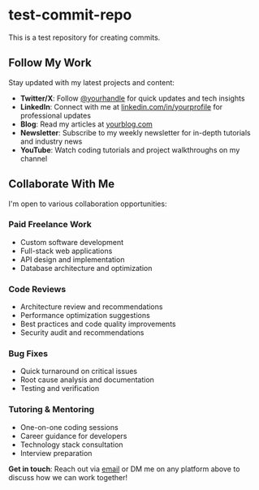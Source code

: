 # test-commit-repo
This is a test repository for creating commits.

## Follow My Work

Stay updated with my latest projects and content:

- **Twitter/X**: Follow [@yourhandle](https://twitter.com/yourhandle) for quick updates and tech insights
- **LinkedIn**: Connect with me at [linkedin.com/in/yourprofile](https://linkedin.com/in/yourprofile) for professional updates
- **Blog**: Read my articles at [yourblog.com](https://yourblog.com)
- **Newsletter**: Subscribe to my weekly newsletter for in-depth tutorials and industry news
- **YouTube**: Watch coding tutorials and project walkthroughs on my channel

## Collaborate With Me

I'm open to various collaboration opportunities:

### Paid Freelance Work
- Custom software development
- Full-stack web applications
- API design and implementation
- Database architecture and optimization

### Code Reviews
- Architecture review and recommendations
- Performance optimization suggestions
- Best practices and code quality improvements
- Security audit and recommendations

### Bug Fixes
- Quick turnaround on critical issues
- Root cause analysis and documentation
- Testing and verification

### Tutoring & Mentoring
- One-on-one coding sessions
- Career guidance for developers
- Technology stack consultation
- Interview preparation

**Get in touch**: Reach out via [email](mailto:your.email@example.com) or DM me on any platform above to discuss how we can work together!
